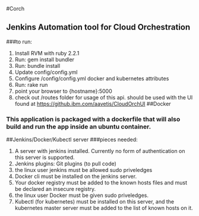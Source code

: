 #Corch
## Jenkins Automation tool for Cloud Orchestration
###to run:
1. Install RVM with ruby 2.2.1
2. Run: gem install bundler 
3. Run: bundle install 
4. Update config/config.yml
5. Configure /config/config.yml docker and kubernetes attributes
6. Run: rake run
7. point your browser to {hostname}:5000
8. check out /routes folder for usage of this api. should be used with the UI found at https://github.ibm.com/aavetis/CloudOrchUI
##Docker
### This application is packaged with a dockerfile that will also build and run the app inside an ubuntu container.
##Jenkins/Docker/Kubectl server
###pieces needed:
1. A server with jenkins installed. Currently no form of authentication on this server is supported.
2. Jenkins plugins: Git plugins (to pull code)
3. the linux user jenkins must be allowed sudo priveledges
4. Docker cli must be installed on the jenkins server.
5. Your docker registry must be added to the known hosts files and must be declared an insecure registry. 
6. the linux user Docker must be given sudo priveledges. 
7. Kubectl (for kubernetes) must be installed on this server, and the kubernetes master server must be added to the list of known hosts on it. 

